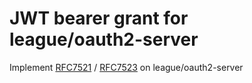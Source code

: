 # JWT bearer grant for league/oauth2-server

Implement [RFC7521][] / [RFC7523][] on league/oauth2-server

[RFC7521]: https://tools.ietf.org/html/rfc7521
[RFC7523]: https://tools.ietf.org/html/rfc7523
